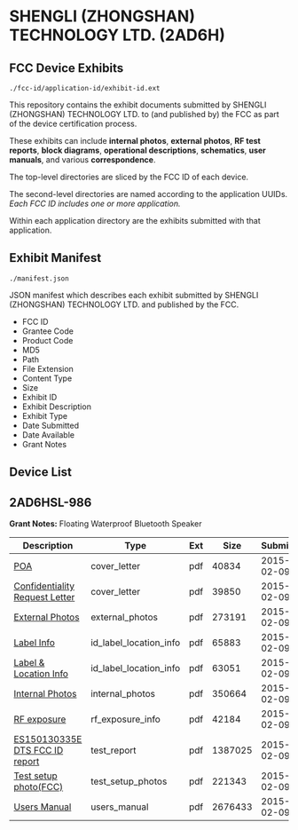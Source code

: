 # SHENGLI (ZHONGSHAN) TECHNOLOGY LTD. (2AD6H)
## FCC Device Exhibits

```
./fcc-id/application-id/exhibit-id.ext
```

This repository contains the exhibit documents submitted by SHENGLI (ZHONGSHAN) TECHNOLOGY LTD. to (and published by) the FCC as part of the device certification process.

These exhibits can include **internal photos**, **external photos**, **RF test reports**, **block diagrams**, **operational descriptions**, **schematics**, **user manuals**, and various **correspondence**.

The top-level directories are sliced by the FCC ID of each device.

The second-level directories are named according to the application UUIDs. *Each FCC ID includes one or more application.*

Within each application directory are the exhibits submitted with that application. 

## Exhibit Manifest

```
./manifest.json
```

JSON manifest which describes each exhibit submitted by SHENGLI (ZHONGSHAN) TECHNOLOGY LTD. and published by the FCC.

- FCC ID
- Grantee Code
- Product Code
- MD5
- Path
- File Extension
- Content Type
- Size
- Exhibit ID
- Exhibit Description
- Exhibit Type
- Date Submitted
- Date Available
- Grant Notes

## Device List
## 2AD6HSL-986
**Grant Notes:** Floating Waterproof Bluetooth Speaker

| Description | Type | Ext | Size | Submitted | Available |
| ----------- | ---- | --- | ---- | --------- | --------- |
| [POA](2AD6HSL-986/8a2b936d77ae8b4a3270278370c17dbe/2528330.pdf) | cover_letter | pdf | 40834 | 2015-02-09 | 2015-02-10 |
| [Confidentiality Request Letter](2AD6HSL-986/8a2b936d77ae8b4a3270278370c17dbe/2528331.pdf) | cover_letter | pdf | 39850 | 2015-02-09 | 2015-02-10 |
| [External Photos](2AD6HSL-986/8a2b936d77ae8b4a3270278370c17dbe/2528338.pdf) | external_photos | pdf | 273191 | 2015-02-09 | 2015-02-10 |
| [Label Info](2AD6HSL-986/8a2b936d77ae8b4a3270278370c17dbe/2528340.pdf) | id_label_location_info | pdf | 65883 | 2015-02-09 | 2015-02-10 |
| [Label & Location Info](2AD6HSL-986/8a2b936d77ae8b4a3270278370c17dbe/2528341.pdf) | id_label_location_info | pdf | 63051 | 2015-02-09 | 2015-02-10 |
| [Internal Photos](2AD6HSL-986/8a2b936d77ae8b4a3270278370c17dbe/2528339.pdf) | internal_photos | pdf | 350664 | 2015-02-09 | 2015-02-10 |
| [RF exposure](2AD6HSL-986/8a2b936d77ae8b4a3270278370c17dbe/2528336.pdf) | rf_exposure_info | pdf | 42184 | 2015-02-09 | 2015-02-10 |
| [ES150130335E  DTS FCC ID report](2AD6HSL-986/8a2b936d77ae8b4a3270278370c17dbe/2528335.pdf) | test_report | pdf | 1387025 | 2015-02-09 | 2015-02-10 |
| [Test setup photo(FCC)](2AD6HSL-986/8a2b936d77ae8b4a3270278370c17dbe/2528337.pdf) | test_setup_photos | pdf | 221343 | 2015-02-09 | 2015-02-10 |
| [Users Manual](2AD6HSL-986/8a2b936d77ae8b4a3270278370c17dbe/2528342.pdf) | users_manual | pdf | 2676433 | 2015-02-09 | 2015-02-10 |
